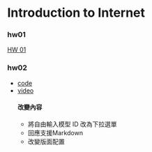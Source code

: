 # Introduction to Internet

### hw01
[HW 01](https://leo5358.github.io/introduction_to_internet/)
### hw02
- [code](https://github.com/leo5358/introduction_to_internet/blob/main/web/app/(tabs)/index.tsx)
- [video](https://youtu.be/zwkQ79rglgM?si=ke0auO4pr-Zk65cV) 
    #### 改變內容
    - 將自由輸入模型 ID 改為下拉選單
    - 回應支援Markdown
    - 改變版面配置

